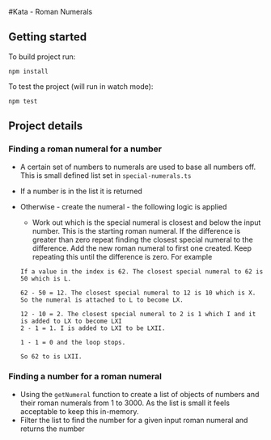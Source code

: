 #Kata - Roman Numerals

## Getting started

To build project run:

`npm install`

To test the project (will run in watch mode):

`npm test`

## Project details

### Finding a roman numeral for a number

- A certain set of numbers to numerals are used to base all numbers off. This is small defined list set in `special-numerals.ts`

- If a number is in the list it is returned
- Otherwise - create the numeral - the following logic is applied

  - Work out which is the special numeral is closest and below the input number. This is the starting roman numeral. If the difference is greater than zero repeat finding the closest special numeral to the difference. Add the new roman numeral to first one created. Keep repeating this until the difference is zero. For example

  ```
  If a value in the index is 62. The closest special numeral to 62 is 50 which is L.

  62 - 50 = 12. The closest special numeral to 12 is 10 which is X. So the numeral is attached to L to become LX.

  12 - 10 = 2. The closest special numeral to 2 is 1 which I and it is added to LX to become LXI
  2 - 1 = 1. I is added to LXI to be LXII.

  1 - 1 = 0 and the loop stops.

  So 62 to is LXII.
  ```

### Finding a number for a roman numeral

- Using the `getNumeral` function to create a list of objects of numbers and their roman numerals from 1 to 3000. As the list is small it feels acceptable to keep this in-memory.
- Filter the list to find the number for a given input roman numeral and returns the number
